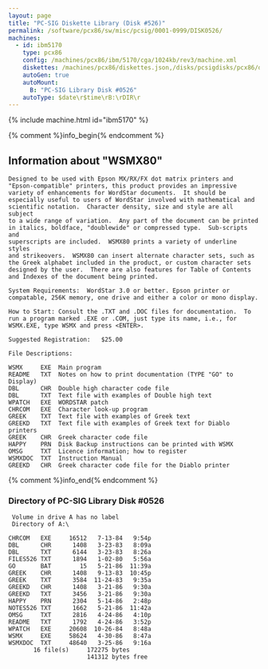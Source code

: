 ```yaml
---
layout: page
title: "PC-SIG Diskette Library (Disk #526)"
permalink: /software/pcx86/sw/misc/pcsig/0001-0999/DISK0526/
machines:
  - id: ibm5170
    type: pcx86
    config: /machines/pcx86/ibm/5170/cga/1024kb/rev3/machine.xml
    diskettes: /machines/pcx86/diskettes.json,/disks/pcsigdisks/pcx86/diskettes.json
    autoGen: true
    autoMount:
      B: "PC-SIG Library Disk #0526"
    autoType: $date\r$time\rB:\rDIR\r
---
```


{% include machine.html id="ibm5170" %}

{% comment %}info_begin{% endcomment %}

## Information about "WSMX80"

    Designed to be used with Epson MX/RX/FX dot matrix printers and
    "Epson-compatible" printers, this product provides an impressive
    variety of enhancements for WordStar documents.  It should be
    especially useful to users of WordStar involved with mathematical and
    scientific notation.  Character density, size and style are all subject
    to a wide range of variation.  Any part of the document can be printed
    in italics, boldface, "doublewide" or compressed type.  Sub-scripts and
    superscripts are included.  WSMX80 prints a variety of underline styles
    and strikeovers.  WSMX80 can insert alternate character sets, such as
    the Greek alphabet included in the product, or custom character sets
    designed by the user.  There are also features for Table of Contents
    and Indexes of the document being printed.
    
    System Requirements:  WordStar 3.0 or better. Epson printer or
    compatable, 256K memory, one drive and either a color or mono display.
    
    How to Start: Consult the .TXT and .DOC files for documentation.  To
    run a program marked .EXE or .COM, just type its name, i.e., for
    WSMX.EXE, type WSMX and press <ENTER>.
    
    Suggested Registration:   $25.00
    
    File Descriptions:
    
    WSMX     EXE  Main program
    README   TXT  Notes on how to print documentation (TYPE "GO" to Display)
    DBL      CHR  Double high character code file
    DBL      TXT  Text file with examples of Double high text
    WPATCH   EXE  WORDSTAR patch
    CHRCOM   EXE  Character look-up program
    GREEK    TXT  Text file with examples of Greek text
    GREEKD   TXT  Text file with examples of Greek text for Diablo printers
    GREEK    CHR  Greek character code file
    HAPPY    PRN  Disk Backup instructions can be printed with WSMX
    OMSG     TXT  Licence information; how to register
    WSMXDOC  TXT  Instruction Manual
    GREEKD   CHR  Greek character code file for the Diablo printer
{% comment %}info_end{% endcomment %}


### Directory of PC-SIG Library Disk #0526

     Volume in drive A has no label
     Directory of A:\

    CHRCOM   EXE     16512   7-13-84   9:54p
    DBL      CHR      1408   3-23-83   8:09a
    DBL      TXT      6144   3-23-83   8:26a
    FILES526 TXT      1894   1-02-80   5:56a
    GO       BAT        15   5-21-86  11:39a
    GREEK    CHR      1408   9-13-83  10:45p
    GREEK    TXT      3584  11-24-83   9:35a
    GREEKD   CHR      1408   3-21-86   9:30a
    GREEKD   TXT      3456   3-21-86   9:30a
    HAPPY    PRN      2304   5-14-86   2:48p
    NOTES526 TXT      1662   5-21-86  11:42a
    OMSG     TXT      2816   4-24-86   4:10p
    README   TXT      1792   4-24-86   3:52p
    WPATCH   EXE     20608  10-26-84   8:48a
    WSMX     EXE     58624   4-30-86   8:47a
    WSMXDOC  TXT     48640   3-25-86   9:16a
           16 file(s)     172275 bytes
                          141312 bytes free
